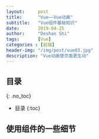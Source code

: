 ```yaml
---
layout:     post
title:      "Vue——Vue动画"
subtitle:   "Vue组件基础知识"
date:       2019-04-25
author:     "Deshan Shi"
tags:       [Vue]
categories : [前端]
header-img: "/img/post/vue03.jpg"
description: "Vue动画使页面更生动"
---
```


## 目录
{: .no_toc}

* 目录
{:toc}

## 使用组件的一些细节

